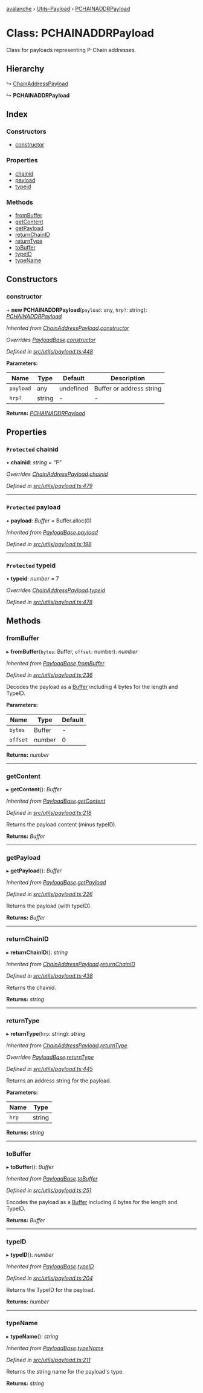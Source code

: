 [avalanche](../README.md) › [Utils-Payload](../modules/utils_payload.md) › [PCHAINADDRPayload](utils_payload.pchainaddrpayload.md)

# Class: PCHAINADDRPayload

Class for payloads representing P-Chain addresses.

## Hierarchy

  ↳ [ChainAddressPayload](utils_payload.chainaddresspayload.md)

  ↳ **PCHAINADDRPayload**

## Index

### Constructors

* [constructor](utils_payload.pchainaddrpayload.md#constructor)

### Properties

* [chainid](utils_payload.pchainaddrpayload.md#protected-chainid)
* [payload](utils_payload.pchainaddrpayload.md#protected-payload)
* [typeid](utils_payload.pchainaddrpayload.md#protected-typeid)

### Methods

* [fromBuffer](utils_payload.pchainaddrpayload.md#frombuffer)
* [getContent](utils_payload.pchainaddrpayload.md#getcontent)
* [getPayload](utils_payload.pchainaddrpayload.md#getpayload)
* [returnChainID](utils_payload.pchainaddrpayload.md#returnchainid)
* [returnType](utils_payload.pchainaddrpayload.md#returntype)
* [toBuffer](utils_payload.pchainaddrpayload.md#tobuffer)
* [typeID](utils_payload.pchainaddrpayload.md#typeid)
* [typeName](utils_payload.pchainaddrpayload.md#typename)

## Constructors

###  constructor

\+ **new PCHAINADDRPayload**(`payload`: any, `hrp?`: string): *[PCHAINADDRPayload](utils_payload.pchainaddrpayload.md)*

*Inherited from [ChainAddressPayload](utils_payload.chainaddresspayload.md).[constructor](utils_payload.chainaddresspayload.md#constructor)*

*Overrides [PayloadBase](utils_payload.payloadbase.md).[constructor](utils_payload.payloadbase.md#constructor)*

*Defined in [src/utils/payload.ts:448](https://github.com/ava-labs/avalanchejs/blob/8033096/src/utils/payload.ts#L448)*

**Parameters:**

Name | Type | Default | Description |
------ | ------ | ------ | ------ |
`payload` | any | undefined | Buffer or address string  |
`hrp?` | string | - | - |

**Returns:** *[PCHAINADDRPayload](utils_payload.pchainaddrpayload.md)*

## Properties

### `Protected` chainid

• **chainid**: *string* = "P"

*Overrides [ChainAddressPayload](utils_payload.chainaddresspayload.md).[chainid](utils_payload.chainaddresspayload.md#protected-chainid)*

*Defined in [src/utils/payload.ts:479](https://github.com/ava-labs/avalanchejs/blob/8033096/src/utils/payload.ts#L479)*

___

### `Protected` payload

• **payload**: *Buffer* = Buffer.alloc(0)

*Inherited from [PayloadBase](utils_payload.payloadbase.md).[payload](utils_payload.payloadbase.md#protected-payload)*

*Defined in [src/utils/payload.ts:198](https://github.com/ava-labs/avalanchejs/blob/8033096/src/utils/payload.ts#L198)*

___

### `Protected` typeid

• **typeid**: *number* = 7

*Overrides [ChainAddressPayload](utils_payload.chainaddresspayload.md).[typeid](utils_payload.chainaddresspayload.md#protected-typeid)*

*Defined in [src/utils/payload.ts:478](https://github.com/ava-labs/avalanchejs/blob/8033096/src/utils/payload.ts#L478)*

## Methods

###  fromBuffer

▸ **fromBuffer**(`bytes`: Buffer, `offset`: number): *number*

*Inherited from [PayloadBase](utils_payload.payloadbase.md).[fromBuffer](utils_payload.payloadbase.md#frombuffer)*

*Defined in [src/utils/payload.ts:236](https://github.com/ava-labs/avalanchejs/blob/8033096/src/utils/payload.ts#L236)*

Decodes the payload as a [Buffer](https://github.com/feross/buffer) including 4 bytes for the length and TypeID.

**Parameters:**

Name | Type | Default |
------ | ------ | ------ |
`bytes` | Buffer | - |
`offset` | number | 0 |

**Returns:** *number*

___

###  getContent

▸ **getContent**(): *Buffer*

*Inherited from [PayloadBase](utils_payload.payloadbase.md).[getContent](utils_payload.payloadbase.md#getcontent)*

*Defined in [src/utils/payload.ts:218](https://github.com/ava-labs/avalanchejs/blob/8033096/src/utils/payload.ts#L218)*

Returns the payload content (minus typeID).

**Returns:** *Buffer*

___

###  getPayload

▸ **getPayload**(): *Buffer*

*Inherited from [PayloadBase](utils_payload.payloadbase.md).[getPayload](utils_payload.payloadbase.md#getpayload)*

*Defined in [src/utils/payload.ts:226](https://github.com/ava-labs/avalanchejs/blob/8033096/src/utils/payload.ts#L226)*

Returns the payload (with typeID).

**Returns:** *Buffer*

___

###  returnChainID

▸ **returnChainID**(): *string*

*Inherited from [ChainAddressPayload](utils_payload.chainaddresspayload.md).[returnChainID](utils_payload.chainaddresspayload.md#returnchainid)*

*Defined in [src/utils/payload.ts:438](https://github.com/ava-labs/avalanchejs/blob/8033096/src/utils/payload.ts#L438)*

Returns the chainid.

**Returns:** *string*

___

###  returnType

▸ **returnType**(`hrp`: string): *string*

*Inherited from [ChainAddressPayload](utils_payload.chainaddresspayload.md).[returnType](utils_payload.chainaddresspayload.md#returntype)*

*Overrides [PayloadBase](utils_payload.payloadbase.md).[returnType](utils_payload.payloadbase.md#abstract-returntype)*

*Defined in [src/utils/payload.ts:445](https://github.com/ava-labs/avalanchejs/blob/8033096/src/utils/payload.ts#L445)*

Returns an address string for the payload.

**Parameters:**

Name | Type |
------ | ------ |
`hrp` | string |

**Returns:** *string*

___

###  toBuffer

▸ **toBuffer**(): *Buffer*

*Inherited from [PayloadBase](utils_payload.payloadbase.md).[toBuffer](utils_payload.payloadbase.md#tobuffer)*

*Defined in [src/utils/payload.ts:251](https://github.com/ava-labs/avalanchejs/blob/8033096/src/utils/payload.ts#L251)*

Encodes the payload as a [Buffer](https://github.com/feross/buffer) including 4 bytes for the length and TypeID.

**Returns:** *Buffer*

___

###  typeID

▸ **typeID**(): *number*

*Inherited from [PayloadBase](utils_payload.payloadbase.md).[typeID](utils_payload.payloadbase.md#typeid)*

*Defined in [src/utils/payload.ts:204](https://github.com/ava-labs/avalanchejs/blob/8033096/src/utils/payload.ts#L204)*

Returns the TypeID for the payload.

**Returns:** *number*

___

###  typeName

▸ **typeName**(): *string*

*Inherited from [PayloadBase](utils_payload.payloadbase.md).[typeName](utils_payload.payloadbase.md#typename)*

*Defined in [src/utils/payload.ts:211](https://github.com/ava-labs/avalanchejs/blob/8033096/src/utils/payload.ts#L211)*

Returns the string name for the payload's type.

**Returns:** *string*
